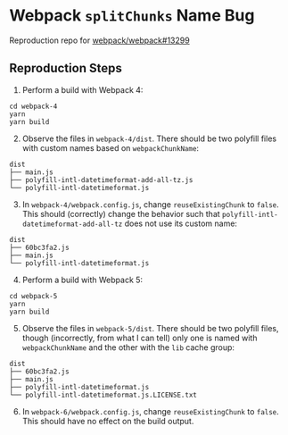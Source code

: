 # Webpack `splitChunks` Name Bug

Reproduction repo for [webpack/webpack#13299](https://github.com/webpack/webpack/issues/13299)

## Reproduction Steps

1. Perform a build with Webpack 4:

```
cd webpack-4
yarn
yarn build
```

2. Observe the files in `webpack-4/dist`. There should be two polyfill files with custom names based on `webpackChunkName`:

```
dist
├── main.js
├── polyfill-intl-datetimeformat-add-all-tz.js
└── polyfill-intl-datetimeformat.js
```

3. In `webpack-4/webpack.config.js`, change `reuseExistingChunk` to `false`. This should (correctly) change the behavior such that `polyfill-intl-datetimeformat-add-all-tz` does not use its custom name:

```
dist
├── 60bc3fa2.js
├── main.js
└── polyfill-intl-datetimeformat.js
```

4. Perform a build with Webpack 5:

```
cd webpack-5
yarn
yarn build
```

5. Observe the files in `webpack-5/dist`. There should be two polyfill files, though (incorrectly, from what I can tell) only one is named with `webpackChunkName` and the other with the `lib` cache group:

```
dist
├── 60bc3fa2.js
├── main.js
├── polyfill-intl-datetimeformat.js
└── polyfill-intl-datetimeformat.js.LICENSE.txt
```

6. In `webpack-6/webpack.config.js`, change `reuseExistingChunk` to `false`. This should have no effect on the build output.
